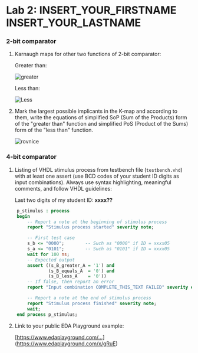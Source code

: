 # Lab 2: INSERT_YOUR_FIRSTNAME INSERT_YOUR_LASTNAME

### 2-bit comparator

1. Karnaugh maps for other two functions of 2-bit comparator:

   Greater than:

   ![greater](https://user-images.githubusercontent.com/95315728/219972914-ef380798-ca1d-4167-b6f7-c9a5fed4564a.jpg)

   Less than:

   ![Less](https://user-images.githubusercontent.com/95315728/219972929-7c364126-ab1a-44bd-9881-ee03b94f0fd2.jpg)

2. Mark the largest possible implicants in the K-map and according to them, write the equations of simplified SoP (Sum of the Products) form of the "greater than" function and simplified PoS (Product of the Sums) form of the "less than" function.

   ![rovnice](https://user-images.githubusercontent.com/95315728/219972939-bc633d37-40b4-457c-9f43-3dd7629d4a64.jpg)

### 4-bit comparator

1. Listing of VHDL stimulus process from testbench file (`testbench.vhd`) with at least one assert (use BCD codes of your student ID digits as input combinations). Always use syntax highlighting, meaningful comments, and follow VHDL guidelines:

   Last two digits of my student ID: **xxxx??**

```vhdl
    p_stimulus : process
    begin
        -- Report a note at the beginning of stimulus process
        report "Stimulus process started" severity note;

        -- First test case
        s_b <= "0000";        -- Such as "0000" if ID = xxxx05
        s_a <= "0101";        -- Such as "0101" if ID = xxxx05
        wait for 100 ns;
        -- Expected output
        assert ((s_B_greater_A = '1') and
                (s_B_equals_A  = '0') and
                (s_B_less_A    = '0'))
        -- If false, then report an error
        report "Input combination COMPLETE_THIS_TEXT FAILED" severity error;

        -- Report a note at the end of stimulus process
        report "Stimulus process finished" severity note;
        wait;
    end process p_stimulus;
```

2. Link to your public EDA Playground example:

   [https://www.edaplayground.com/...] (https://www.edaplayground.com/x/gRuE)
